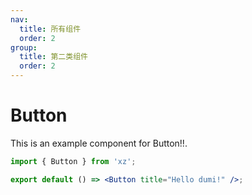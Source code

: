 ```yaml
---
nav:
  title: 所有组件
  order: 2
group:
  title: 第二类组件
  order: 2
---
```


# Button

This is an example component for Button!!.

```jsx
import { Button } from 'xz';

export default () => <Button title="Hello dumi!" />;
```
